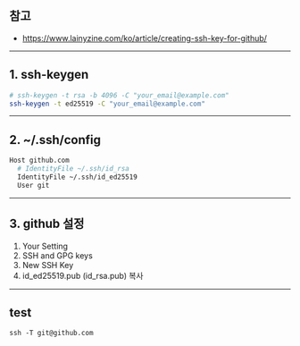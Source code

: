 ## 참고
* https://www.lainyzine.com/ko/article/creating-ssh-key-for-github/

***

## 1. ssh-keygen
  ```bash
  # ssh-keygen -t rsa -b 4096 -C "your_email@example.com"
  ssh-keygen -t ed25519 -C "your_email@example.com"
  ```

***

## 2. ~/.ssh/config
  ```bash
  Host github.com
    # IdentityFile ~/.ssh/id_rsa
    IdentityFile ~/.ssh/id_ed25519
    User git
  ```

***

## 3. github 설정
1. Your Setting
2. SSH and GPG keys
3. New SSH Key
4. id_ed25519.pub (id_rsa.pub) 복사

***

## test
```
ssh -T git@github.com
```

